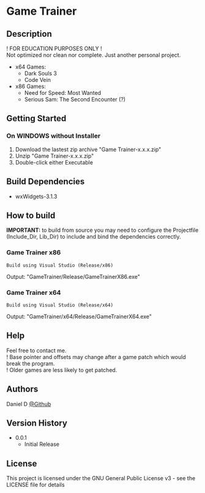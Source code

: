 # <b>Game Trainer</b>

## <b>Description</b>

! FOR EDUCATION PURPOSES ONLY !</br>
Not optimized nor clean nor complete. Just another personal project.</br>
* x64 Games:
   * Dark Souls 3
   * Code Vein
* x86 Games:
   * Need for Speed: Most Wanted
   * Serious Sam: The Second Encounter (?)
## <b>Getting Started</b>

### <b>On WINDOWS without Installer</b>

1. Download the lastest zip archive "Game Trainer-x.x.x.zip"
2. Unzip "Game Trainer-x.x.x.zip"
4. Double-click either Executable

## <b>Build Dependencies</b>

* wxWidgets-3.1.3

## <b>How to build</b>

<b>IMPORTANT:</b> to build from source you may need to configure the Projectfile (Include_Dir, Lib_Dir) to include and bind the dependencies correctly.

### <b>Game Trainer x86</b>
````
Build using Visual Studio (Release/x86)
````
Output: "GameTrainer/Release/GameTrainerX86.exe"

### <b>Game Trainer x64</b>
````
Build using Visual Studio (Release/x64)
````
Output: "GameTrainer/x64/Release/GameTrainerX64.exe"

## <b>Help</b>

Feel free to contact me.</br>
! Base pointer and offsets may change after a game patch which would break the program.</br>
! Older games are less likely to get patched.

## <b>Authors</b>

Daniel D
[@Github](https://github.com/Daniel446f6c/)

## <b>Version History</b>

* 0.0.1
    * Initial Release

## <b>License</b>

This project is licensed under the GNU General Public License v3  - see the LICENSE file for details
